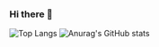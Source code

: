 ### Hi there 👋


![Top Langs](https://github-readme-stats.vercel.app/api/top-langs/?username=renatog17&layout=compact)
![Anurag's GitHub stats](https://github-readme-stats.vercel.app/api?username=renatog17&show_icons=true)
<!--
**renatog17/renatog17** is a ✨ _special_ ✨ repository because its `README.md` (this file) appears on your GitHub profile.

Here are some ideas to get you started:

- 🔭 I’m currently working on ...
- 🌱 I’m currently learning ...
- 👯 I’m looking to collaborate on ...
- 🤔 I’m looking for help with ...
- 💬 Ask me about ...
- 📫 How to reach me: ...
- 😄 Pronouns: ...
- ⚡ Fun fact: ...
-->

